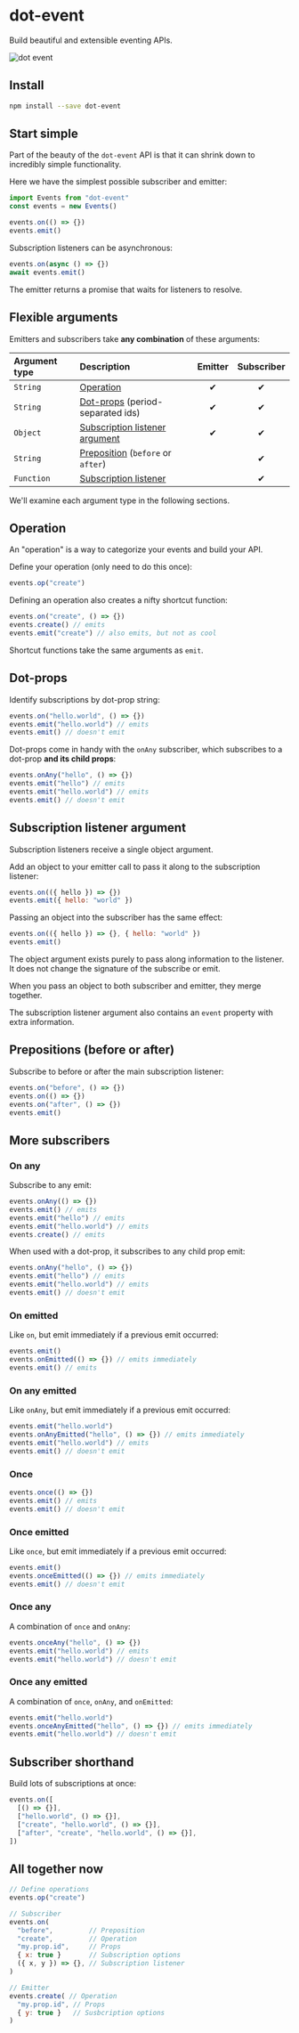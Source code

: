 # dot-event

Build beautiful and extensible eventing APIs.

![dot event](dot.gif)

## Install

```bash
npm install --save dot-event
```

## Start simple

Part of the beauty of the `dot-event` API is that it can shrink down to incredibly simple functionality.

Here we have the simplest possible subscriber and emitter:

```js
import Events from "dot-event"
const events = new Events()

events.on(() => {})
events.emit()
```

Subscription listeners can be asynchronous:

```js
events.on(async () => {})
await events.emit()
```

The emitter returns a promise that waits for listeners to resolve.

## Flexible arguments

Emitters and subscribers take **any combination** of these arguments:

| Argument type | Description                                                       | Emitter | Subscriber |
| :------------ | :---------------------------------------------------------------- | :-----: | :--------: |
| `String`      | [Operation](#operation)                                           |    ✔    |     ✔      |
| `String`      | [Dot-props](#dot-props) (period-separated ids)                    |    ✔    |     ✔      |
| `Object`      | [Subscription listener argument](#subscription-listener-argument) |    ✔    |     ✔      |
| `String`      | [Preposition](#preposition) (`before` or `after`)                 |         |     ✔      |
| `Function`    | [Subscription listener](#subscription-listener)                   |         |     ✔      |

We'll examine each argument type in the following sections.

## Operation

An "operation" is a way to categorize your events and build your API.

Define your operation (only need to do this once):

```js
events.op("create")
```

Defining an operation also creates a nifty shortcut function:

```js
events.on("create", () => {})
events.create() // emits
events.emit("create") // also emits, but not as cool
```

Shortcut functions take the same arguments as `emit`.

## Dot-props

Identify subscriptions by dot-prop string:

```js
events.on("hello.world", () => {})
events.emit("hello.world") // emits
events.emit() // doesn't emit
```

Dot-props come in handy with the `onAny` subscriber, which subscribes to a dot-prop **and its child props**:

```js
events.onAny("hello", () => {})
events.emit("hello") // emits
events.emit("hello.world") // emits
events.emit() // doesn't emit
```

## Subscription listener argument

Subscription listeners receive a single object argument.

Add an object to your emitter call to pass it along to the subscription listener:

```js
events.on(({ hello }) => {})
events.emit({ hello: "world" })
```

Passing an object into the subscriber has the same effect:

```js
events.on(({ hello }) => {}, { hello: "world" })
events.emit()
```

The object argument exists purely to pass along information to the listener. It does not change the signature of the subscribe or emit.

When you pass an object to both subscriber and emitter, they merge together.

The subscription listener argument also contains an `event` property with extra information.

## Prepositions (before or after)

Subscribe to before or after the main subscription listener:

```js
events.on("before", () => {})
events.on(() => {})
events.on("after", () => {})
events.emit()
```

## More subscribers

### On any

Subscribe to any emit:

```js
events.onAny(() => {})
events.emit() // emits
events.emit("hello") // emits
events.emit("hello.world") // emits
events.create() // emits
```

When used with a dot-prop, it subscribes to any child prop emit:

```js
events.onAny("hello", () => {})
events.emit("hello") // emits
events.emit("hello.world") // emits
events.emit() // doesn't emit
```

### On emitted

Like `on`, but emit immediately if a previous emit occurred:

```js
events.emit()
events.onEmitted(() => {}) // emits immediately
events.emit() // emits
```

### On any emitted

Like `onAny`, but emit immediately if a previous emit occurred:

```js
events.emit("hello.world")
events.onAnyEmitted("hello", () => {}) // emits immediately
events.emit("hello.world") // emits
events.emit() // doesn't emit
```

### Once

```js
events.once(() => {})
events.emit() // emits
events.emit() // doesn't emit
```

### Once emitted

Like `once`, but emit immediately if a previous emit occurred:

```js
events.emit()
events.onceEmitted(() => {}) // emits immediately
events.emit() // doesn't emit
```

### Once any

A combination of `once` and `onAny`:

```js
events.onceAny("hello", () => {})
events.emit("hello.world") // emits
events.emit("hello.world") // doesn't emit
```

### Once any emitted

A combination of `once`, `onAny`, and `onEmitted`:

```js
events.emit("hello.world")
events.onceAnyEmitted("hello", () => {}) // emits immediately
events.emit("hello.world") // doesn't emit
```

## Subscriber shorthand

Build lots of subscriptions at once:

```js
events.on([
  [() => {}],
  ["hello.world", () => {}],
  ["create", "hello.world", () => {}],
  ["after", "create", "hello.world", () => {}],
])
```

## All together now

```js
// Define operations
events.op("create")

// Subscriber
events.on(
  "before",         // Preposition
  "create",         // Operation
  "my.prop.id",     // Props
  { x: true }       // Subscription options
  ({ x, y }) => {}, // Subscription listener
)

// Emitter
events.create( // Operation
  "my.prop.id", // Props
  { y: true }   // Susbcription options
)
```
